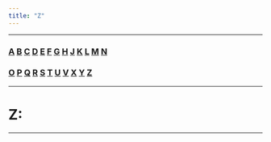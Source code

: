 ```yaml
---
title: "Z"
---
```

___

### [A]() [B]() [C]() [D]() [E]() [F]() [G]() [H]() [J]() [K]() [L]() [M]() [N]() 
### [O]() [P]() [Q]() [R]() [S]() [T]() [U]() [V]() [X]() [Y]() [Z]()

___

# **Z:** 
___
